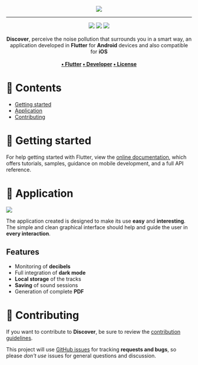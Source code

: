 <p align="center">
  <img src="https://i.imgur.com/kcSUNZB.png" style="max-width: 30%">
</p>

---

<p align="center">
<img src="https://forthebadge.com/images/badges/built-with-love.svg"/>
<img src="https://forthebadge.com/images/badges/built-for-android.svg"/>
<img src="https://forthebadge.com/images/badges/cc-0.svg"/><br><br>
    <b>Discover</b>, perceive the noise pollution that surrounds you in a smart way, an application developed in <b>Flutter</b> for <b>Android</b> devices and also compatible for <b>iOS</b>
    <br><br><b>
<a href="https://www.flutter.dev/">• Flutter</a>
<a href="http://francescocoppola.me/">• Developer</a>
<a href="https://it.wikipedia.org/wiki/Licenza_MIT">• License</a>
</b></p>

# 📔 Contents

- [Getting started](#start)
- [Application](#tecno)
- [Contributing](#contr)

# 📝 Getting started <a name = "start"></a>

For help getting started with Flutter, view the
[online documentation](https://flutter.dev/docs), which offers tutorials,
samples, guidance on mobile development, and a full API reference.

# 📱 Application <a name = "tecno"></a>

![](https://i.imgur.com/a3ZChh6.png)

The application created is designed to make its use **easy** and **interesting**. The simple and clean graphical interface should help and guide the user in **every interaction**.

## Features

- Monitoring of **decibels**
- Full integration of **dark mode**
- **Local storage** of the tracks
- **Saving** of sound sessions
- Generation of complete **PDF**

# 🧰 Contributing <a name = "contr"></a>

If you want to contribute to **Discover**, be sure to review the [contribution
guidelines](CONTRIBUTING.md).

This project will use [GitHub issues](https://github.com/azzeccagarbugli/discover/issues) for
tracking **requests and bugs**, so please _don't use_ issues for general questions and discussion.

